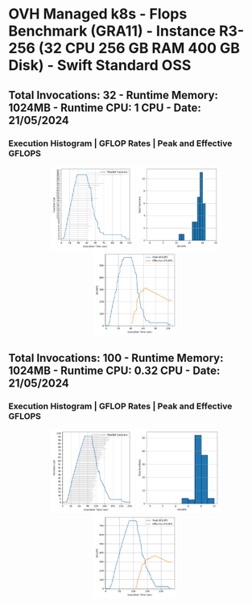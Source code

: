 # OVH Managed k8s  - Flops Benchmark (GRA11) - Instance R3-256 (32 CPU 256 GB RAM 400 GB Disk) - Swift Standard OSS

## Total Invocations: 32 - Runtime Memory: 1024MB - Runtime CPU: 1 CPU - Date: 21/05/2024
### Execution Histogram | GFLOP Rates | Peak and Effective GFLOPS
<p align="center">
  <img width="33%" src="32_flops_execution.png"></img>
  <img width="33%" src="32_flops_rates.png"></img>
  <img width="33%" src="32_flops_gflops.png"></img>
</p>


## Total Invocations: 100 - Runtime Memory: 1024MB - Runtime CPU: 0.32 CPU - Date: 21/05/2024
### Execution Histogram | GFLOP Rates | Peak and Effective GFLOPS
<p align="center">
  <img width="33%" src="100_flops_execution.png"></img>
  <img width="33%" src="100_flops_rates.png"></img>
  <img width="33%" src="100_flops_gflops.png"></img>
</p>
